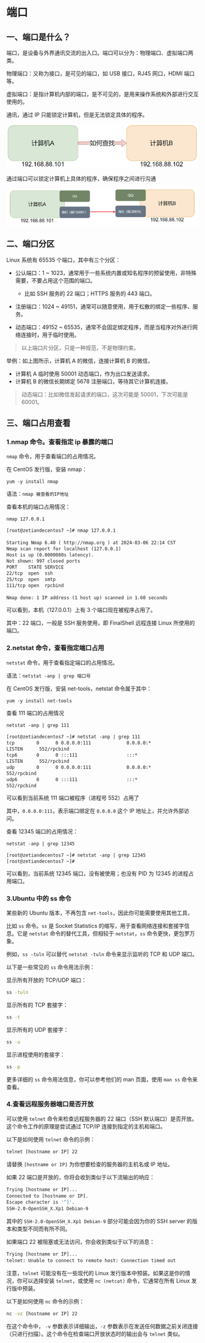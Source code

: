 # 端口

## 一、端口是什么？

端口，是设备与外界通讯交流的出入口。端口可以分为：物理端口、虚拟端口两类。

物理端口：又称为接口，是可见的端口，如 USB 接口，RJ45 网口，HDMI 端口等。

虚拟端口：是指计算机内部的端口，是不可见的，是用来操作系统和外部进行交互使用的。

通讯，通过 IP 只能锁定计算机，但是无法锁定具体的程序。

![计算机之间的通信](NoteAssets/计算机之间的通信.png)

通过端口可以锁定计算机上具体的程序，确保程序之间进行沟通

![不同计算机的不同程序进行通信](NoteAssets/不同计算机的不同程序进行通信.png)

## 二、端口分区

Linux 系统有 65535 个端口，其中有三个分区：

- 公认端口：1 ~ 1023，通常用于一些系统内置或知名程序的预留使用，非特殊需要，不要占用这个范围的端口。
  - 比如 SSH 服务的 22 端口；HTTPS 服务的 443 端口。

- 注册端口：1024 ~ 49151，通常可以随意使用，用于松散的绑定一些程序、服务。
- 动态端口：49152 ~ 65535，通常不会固定绑定程序，而是当程序对外进行网络连接时，用于临时使用。

> 以上端口片分区，只是一种规范，不是物理约束。

举例：如上图所示，计算机 A 的微信，连接计算机 B 的微信，

- 计算机 A 临时使用 50001 动态端口，作为出口发送请求。
- 计算机 B 的微信长期绑定 5678 注册端口，等待其它计算机连接。

> 动态端口：比如微信发起请求的端口，这次可能是 50001，下次可能是 60001。

## 三、端口占用查看

### 1.nmap 命令。查看指定 ip 暴露的端口

`nmap` 命令，用于查看端口的占用情况。

在 CentOS 发行版，安装 nmap：

```shell
yum -y install nmap
```

语法：`nmap 被查看的IP地址`

查看本机的端口占用情况：

```shell
nmap 127.0.0.1
```

```shell
[root@zetiandecentos7 ~]# nmap 127.0.0.1

Starting Nmap 6.40 ( http://nmap.org ) at 2024-03-06 22:14 CST
Nmap scan report for localhost (127.0.0.1)
Host is up (0.0000080s latency).
Not shown: 997 closed ports
PORT    STATE SERVICE
22/tcp  open  ssh
25/tcp  open  smtp
111/tcp open  rpcbind

Nmap done: 1 IP address (1 host up) scanned in 1.60 seconds
```

可以看到，本机（127.0.0.1）上有 3 个端口现在被程序占用了。

其中：22 端口，一般是 SSH 服务使用，即 FinalShell 远程连接 Linux 所使用的端口。

### 2.netstat 命令，查看指定端口占用

`netstat` 命令，用于查看指定端口的占用情况。

语法：`netstat -anp | grep 端口号`

在 CentOS 发行版，安装 net-tools，netstat 命令属于其中：

```shell
yum -y install net-tools
```

查看 111 端口的占用情况

```shell
netstat -anp | grep 111
```

```shell
[root@zetiandecentos7 ~]# netstat -anp | grep 111
tcp        0      0 0.0.0.0:111             0.0.0.0:*               LISTEN      552/rpcbind
tcp6       0      0 :::111                  :::*                    LISTEN      552/rpcbind
udp        0      0 0.0.0.0:111             0.0.0.0:*                           552/rpcbind
udp6       0      0 :::111                  :::*                                552/rpcbind
```

可以看到当前系统 111 端口被程序（进程号 552）占用了

其中，`0.0.0.0:111`，表示端口绑定在 `0.0.0.0` 这个 IP 地址上，并允许外部访问。

查看 12345 端口的占用情况：

```shell
netstat -anp | grep 12345
```

```shell
[root@zetiandecentos7 ~]# netstat -anp | grep 12345
[root@zetiandecentos7 ~]#
```

可以看到，当前系统 12345 端口，没有被使用；也没有 PID 为 12345 的进程占用端口。

### 3.Ubuntu 中的 ss 命令

某些新的 Ubuntu 版本，不再包含 `net-tools`，因此你可能需要使用其他工具，

比如 `ss` 命令。`ss` 是 Socket Statistics 的缩写，用于查看网络连接和套接字信息。它是 `netstat` 命令的替代工具，但相较于 `netstat`，`ss` 命令更快，更包罗万象。

例如，`ss -tuln` 可以替代  `netstat -tuln` 命令来显示监听的 TCP 和 UDP 端口。

以下是一些常见的 `ss` 命令用法示例：

显示所有开放的 TCP/UDP 端口：

```bash
ss -tuln
```

显示所有的 TCP 套接字：

```bash
ss -t
```

显示所有的 UDP 套接字：

```bash
ss -u
```

显示进程使用的套接字：

```bash
ss -p
```

更多详细的 `ss` 命令用法信息，你可以参考他们的 man 页面，使用 `man ss` 命令来查看。

### 4.查看远程服务器端口是否开放

可以使用 `telnet` 命令来检查远程服务器的 22 端口（SSH 默认端口）是否开放。这个命令工作的原理是尝试通过 TCP/IP 连接到指定的主机和端口。

以下是如何使用 `telnet` 命令的示例：

```bash
telnet [hostname or IP] 22
```

请替换 `[hostname or IP]` 为你想要检查的服务器的主机名或 IP 地址。

如果 22 端口是开放的，你将会收到类似于以下流输出的响应：

```bash
Trying [hostname or IP]...
Connected to [hostname or IP].
Escape character is '^]'.
SSH-2.0-OpenSSH_X.Xp1 Debian-9
```

其中的 `SSH-2.0-OpenSSH_X.Xp1 Debian-9` 部分可能会因为你的 SSH server 的版本和类型不同而有所不同。

如果端口 22 被阻塞或无法访问，你会收到类似于以下的消息：

```bash
Trying [hostname or IP]...
telnet: Unable to connect to remote host: Connection timed out
```

注意，`telnet` 可能没有在一些现代的 Linux 发行版本中预装。如果这是你的情况，你可以选择安装 `telnet`，或使用 `nc (netcat)` 命令，它通常在所有 Linux 发行版中预装。

以下是如何使用 `nc` 命令的示例：

```bash
nc -vz [hostname or IP] 22
```

在这个命令中， `-v` 参数表示详细输出，`-z` 参数表示在发送任何数据之前关闭连接（只进行扫描）。这个命令在检查端口开放状态时的输出会与 `telnet` 类似。
